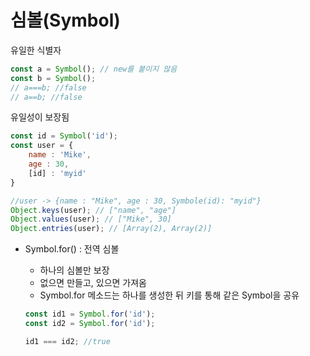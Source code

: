 # 심볼(Symbol)

유일한 식별자

```jsx
const a = Symbol(); // new를 붙이지 않음
const b = Symbol();
// a===b; //false
// a==b; //false 
```

유일성이 보장됨

```jsx
const id = Symbol('id');
const user = {
	name : 'Mike',
	age : 30,
	[id] : 'myid'
}

//user -> {name : "Mike", age : 30, Symbole(id): "myid"}
Object.keys(user); // ["name", "age"]
Object.values(user); // ["Mike", 30]
Object.entries(user); // [Array(2), Array(2)]
```

- Symbol.for() : 전역 심볼
    - 하나의 심볼만 보장
    - 없으면 만들고, 있으면 가져옴
    - Symbol.for 메소드는 하나를 생성한 뒤 키를 통해 같은 Symbol을 공유
    
    ```jsx
    const id1 = Symbol.for('id');
    const id2 = Symbol.for('id');
    
    id1 === id2; //true
    ```